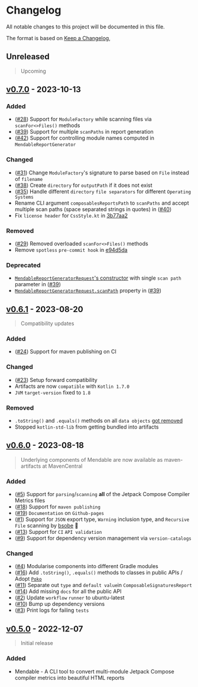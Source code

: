 # Changelog

All notable changes to this project will be documented in this file.

The format is based on [Keep a Changelog](https://keepachangelog.com/en/1.0.0/),

## Unreleased

> Upcoming

## [v0.7.0](https://github.com/jayasuryat/mendable/releases/tag/0.7.0) - 2023-10-13

### Added

- ([#28](https://github.com/jayasuryat/mendable/issues/28)) Support for `ModuleFactory` while scanning files via `scanFor<>Files()` methods
- ([#39](https://github.com/jayasuryat/mendable/issues/39)) Support for multiple `scanPaths` in report generation
- ([#42](https://github.com/jayasuryat/mendable/issues/42)) Support for controlling module names computed in `MendableReportGenerator`

### Changed

- ([#31](https://github.com/jayasuryat/mendable/issues/31)) Change `ModuleFactory`'s signature to parse based on `File` instead of `filename`
- ([#38](https://github.com/jayasuryat/mendable/issues/38)) Create `directory` for `outputPath` if it does not exist
- ([#35](https://github.com/jayasuryat/mendable/issues/35)) Handle different `directory` `file separators` for different `Operating Systems`
- Rename CLI argument `composablesReportsPath` to `scanPaths` and accept multiple scan paths (space separated strings in quotes) in ([#40](https://github.com/jayasuryat/mendable/pull/40))
- Fix `license header` for `CssStyle.kt` in [3b77aa2](https://github.com/jayasuryat/mendable/commit/3b77aa2e6b065ab56b345cb8b12ca90505f871fd)

### Removed

- ([#29](https://github.com/jayasuryat/mendable/issues/29)) Removed overloaded `scanFor<>Files()` methods
- Remove `spotless` `pre-commit hook` in [e94d5da](https://github.com/jayasuryat/mendable/commit/e94d5da5283e18f0aae04d0c71791d667698815b)

### Deprecated

- [`MendableReportGeneratorRequest`'s constructor](https://github.com/jayasuryat/mendable/blob/964c51e63681ea04811b2e65cfffd9159e3cb1a1/mendable/src/main/java/com/jayasuryat/mendable/MendableReportGeneratorRequest.kt#L59) with single `scan path` parameter in ([#39](https://github.com/jayasuryat/mendable/issues/39))
- [`MendableReportGeneratorRequest.scanPath`](https://github.com/jayasuryat/mendable/blob/964c51e63681ea04811b2e65cfffd9159e3cb1a1/mendable/src/main/java/com/jayasuryat/mendable/MendableReportGeneratorRequest.kt#L50C16-L50C24) property in ([#39](https://github.com/jayasuryat/mendable/issues/39))

## [v0.6.1](https://github.com/jayasuryat/mendable/releases/tag/0.6.1) - 2023-08-20

> Compatibility updates

### Added

- ([#24](https://github.com/jayasuryat/mendable/issues/24)) Support for maven publishing on CI

### Changed

- ([#23](https://github.com/jayasuryat/mendable/issues/23)) Setup forward compatibility
- Artifacts are now `compatible` with `Kotlin 1.7.0`
- `JVM` `target-version` fixed to `1.8`

### Removed

- `.toString()` and `.equals()` methods on all `data objects` [got removed]((https://github.com/jayasuryat/mendable/commit/334af351c2568c900ea9f25c0451ea94f634e515))
- Stopped `kotlin-std-lib` from getting bundled into artifacts

## [v0.6.0](https://github.com/jayasuryat/mendable/releases/tag/0.6.0) - 2023-08-18

> Underlying components of Mendable are now available as maven-artifacts at MavenCentral

### Added

- ([#5](https://github.com/jayasuryat/mendable/issues/5))  Support for `parsing`/`scanning` **all** of the Jetpack Compose Compiler Metrics files
- ([#18](https://github.com/jayasuryat/mendable/issues/18)) Support for `maven publishing`
- ([#19](https://github.com/jayasuryat/mendable/issues/19)) `Documentation` on `Github-pages`
- ([#1](https://github.com/jayasuryat/mendable/issues/1))  Support for `JSON` export type, `Warning` inclusion type, and `Recursive File` scanning by [bsobe](https://github.com/bsobe) 🚀
- ([#13](https://github.com/jayasuryat/mendable/issues/13)) Support for `CI` `API validation`
- ([#9](https://github.com/jayasuryat/mendable/issues/9))  Support for dependency version management via `version-catalogs`

### Changed

- ([#4](https://github.com/jayasuryat/mendable/issues/4))  Modularise components into different Gradle modules
- ([#16](https://github.com/jayasuryat/mendable/issues/16)) Add `.toString()`, `.equals()` methods to classes in public APIs / Adopt [`Poko`](https://github.com/drewhamilton/Poko)
- ([#11](https://github.com/jayasuryat/mendable/issues/11)) Separate out `type` and `default value`in `ComposableSignaturesReport`
- ([#14](https://github.com/jayasuryat/mendable/issues/14)) Add missing `docs` for all the public API
- ([#2](https://github.com/jayasuryat/mendable/issues/2))  Update `workflow` `runner` to ubuntu-latest
- ([#10](https://github.com/jayasuryat/mendable/issues/10)) Bump up dependency versions
- ([#3](https://github.com/jayasuryat/mendable/issues/3))  Print logs for failing `tests`

## [v0.5.0](https://github.com/jayasuryat/mendable/releases/tag/0.5.0) - 2022-12-07

> Initial release

### Added

- Mendable - A CLI tool to convert multi-module Jetpack Compose compiler metrics into beautiful HTML reports
